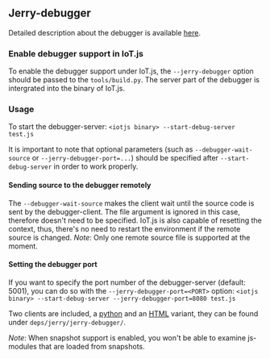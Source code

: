 ## Jerry-debugger

Detailed description about the debugger is available
[here](https://github.com/jerryscript-project/jerryscript/blob/master/docs/07.DEBUGGER.md).

### Enable debugger support in IoT.js

To enable the debugger support under IoT.js, the `--jerry-debugger` option
should be passed to the `tools/build.py`. The server part of the debugger is
intergrated into the binary of IoT.js.

### Usage

To start the debugger-server: `<iotjs binary> --start-debug-server test.js`

It is important to note that optional parameters (such as `--debugger-wait-source` or
`--jerry-debugger-port=...`) should be specified after `--start-debug-server` in order to work properly.

#### Sending source to the debugger remotely

The `--debugger-wait-source` makes the client wait until the source code is sent by the debugger-client.
The file argument is ignored in this case, therefore doesn't need to be specified. IoT.js is also capable of resetting the context,
thus, there's no need to restart the environment if the remote source is changed.
*Note*: Only one remote source file is supported at the moment.

#### Setting the debugger port

If you want to specify the port number of the debugger-server (default: 5001),
you can do so with the `--jerry-debugger-port=<PORT>` option:
`<iotjs binary> --start-debug-server --jerry-debugger-port=8080 test.js`

Two clients are included, a [python](https://github.com/jerryscript-project/jerryscript/blob/master/jerry-debugger/jerry-client-ws.py)
and an [HTML](https://github.com/jerryscript-project/jerryscript/blob/master/jerry-debugger/jerry-client-ws.html) variant, they can be found under `deps/jerry/jerry-debugger/`.

*Note*: When snapshot support is enabled, you won't be able to examine js-modules
that are loaded from snapshots.
